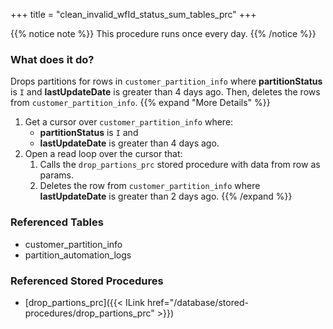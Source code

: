 +++
title = "clean_invalid_wfId_status_sum_tables_prc"
+++

{{% notice note %}}
This procedure runs once every day.
{{% /notice %}}

### What does it do?
Drops partitions for rows in `customer_partition_info` where **partitionStatus** is `I` and **lastUpdateDate** is greater than 4 days ago. Then, deletes the rows from `customer_partition_info`.
{{% expand "More Details" %}}
1. Get a cursor over `customer_partition_info` where:
   - **partitionStatus** is `I` and
   - **lastUpdateDate** is greater than 4 days ago.
2. Open a read loop over the cursor that:
   1. Calls the `drop_partions_prc` stored procedure with data from row as params.
   2. Deletes the row from `customer_partition_info` where **lastUpdateDate** is greater than 2 days ago.
{{% /expand %}}

### Referenced Tables
- customer_partition_info
- partition_automation_logs

### Referenced Stored Procedures
- [drop_partions_prc]({{< ILink href="/database/stored-procedures/drop_partions_prc" >}})
